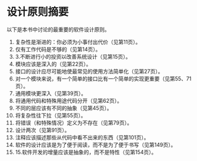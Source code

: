 # 设计原则摘要

以下是本书中讨论的最重要的软件设计原则。

1. 复杂性是渐进的：你必须为小事付出代价（见第11页）。
2. 仅有工作代码是不够的（见第14页）。
3. 3.不断进行小的投资以改善系统设计（见第15页）。
4. 模块应该是深入的（见第22页）。
5. 接口的设计应尽可能地使最常见的使用方法简单化（见第27页）。
6. 对一个模块来说，有一个简单的接口比有一个简单的实现更重要（见第55、71页）。
7. 通用模块更深入（见第39页）。
8. 将通用代码和特殊用途代码分开（见第62页）。
9. 不同的层应该有不同的抽象（见第45页）。
10. 将复杂性往下拉（见第55页）。
11. 将错误（和特殊情况）定义为不存在（见第79页）。
12. 设计两次（见第91页）。
13. 注释应该描述那些从代码中看不出来的东西（见第101页）。
14. 软件的设计应该是为了便于阅读，而不是为了便于书写（见第149页）。
15. 15.软件开发的增量应该是抽象的，而不是特性（见第154页）。
